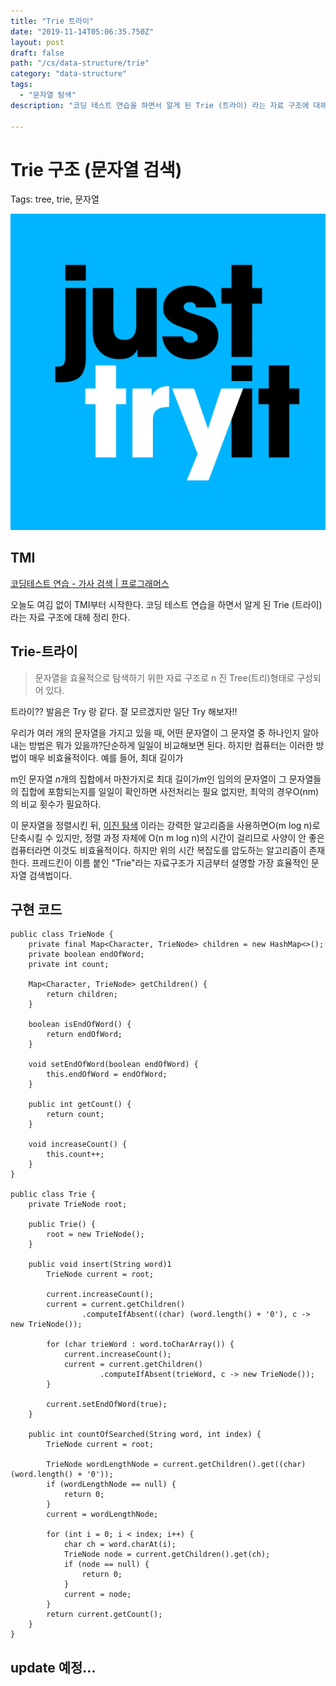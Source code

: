```yaml
---
title: "Trie 트라이"
date: "2019-11-14T05:06:35.750Z"
layout: post
draft: false
path: "/cs/data-structure/trie"
category: "data-structure"
tags:
  - "문자열 탐색"
description: "코딩 테스트 연습을 하면서 알게 된 Trie (트라이) 라는 자료 구조에 대헤 정리 한다."

---
```


# Trie 구조 (문자열 검색)

Tags: tree, trie, 문자열

![Trie/Untitled.png](Trie/Untitled.png)

## TMI

[코딩테스트 연습 - 가사 검색 | 프로그래머스](https://programmers.co.kr/learn/courses/30/lessons/60060)

오늘도 여김 없이 TMI부터 시작한다. 코딩 테스트 연습을 하면서 알게 된 Trie (트라이) 라는 자료 구조에 대헤 정리 한다. 

## Trie-트라이

> 문자열을 효율적으로 탐색하기 위한 자료 구조로 n 진 Tree(트리)형태로 구성되어 있다.

트라이?? 발음은 Try 랑 같다. 잘 모르겠지만 일단 Try 해보자!!

우리가 여러 개의 문자열을 가지고 있을 때, 어떤 문자열이 그 문자열 중 하나인지 알아내는 방법은 뭐가 있을까?단순하게 일일이 비교해보면 된다. 하지만 컴퓨터는 이러한 방법이 매우 비효율적이다. 예를 들어, 최대 길이가

m인 문자열 *n*개의 집합에서 마찬가지로 최대 길이가*m*인 임의의 문자열이 그 문자열들의 집합에 포함되는지를 일일이 확인하면 사전처리는 필요 없지만, 최악의 경우O(nm)의 비교 횟수가 필요하다.

이 문자열을 정렬시킨 뒤, [이진 탐색](https://namu.wiki/w/%EC%9D%B4%EC%A7%84%20%ED%83%90%EC%83%89) 이라는 강력한 알고리즘을 사용하면O(m log n)로 단축시킬 수 있지만, 정렬 과정 자체에 O(n m log n)의 시간이 걸리므로 사양이 안 좋은 컴퓨터라면 이것도 비효율적이다. 하지만 위의 시간 복잡도를 압도하는 알고리즘이 존재한다. 프레드킨이 이름 붙인 "Trie"라는 자료구조가 지금부터 설명할 가장 효율적인 문자열 검색법이다.

## 구현 코드

    public class TrieNode {
        private final Map<Character, TrieNode> children = new HashMap<>();
        private boolean endOfWord;
        private int count;
    
        Map<Character, TrieNode> getChildren() {
            return children;
        }
    
        boolean isEndOfWord() {
            return endOfWord;
        }
    
        void setEndOfWord(boolean endOfWord) {
            this.endOfWord = endOfWord;
        }
    
        public int getCount() {
            return count;
        }
    
        void increaseCount() {
            this.count++;
        }
    }

    public class Trie {
        private TrieNode root;
    
        public Trie() {
            root = new TrieNode();
        }
    
        public void insert(String word)1
            TrieNode current = root;
    
            current.increaseCount();
            current = current.getChildren()
                    .computeIfAbsent((char) (word.length() + '0'), c -> new TrieNode());
    
            for (char trieWord : word.toCharArray()) {
                current.increaseCount();
                current = current.getChildren()
                        .computeIfAbsent(trieWord, c -> new TrieNode());
            }
    
            current.setEndOfWord(true);
        }
    
        public int countOfSearched(String word, int index) {
            TrieNode current = root;
    
            TrieNode wordLengthNode = current.getChildren().get((char) (word.length() + '0'));
            if (wordLengthNode == null) {
                return 0;
            }
            current = wordLengthNode;
    
            for (int i = 0; i < index; i++) {
                char ch = word.charAt(i);
                TrieNode node = current.getChildren().get(ch);
                if (node == null) {
                    return 0;
                }
                current = node;
            }
            return current.getCount();
        }
    }

## update 예정...